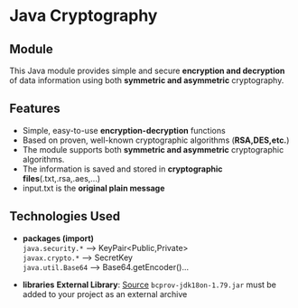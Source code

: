 # Java Cryptography
## Module
This Java module provides simple and secure **encryption and decryption** of data information using both **symmetric and asymmetric** cryptography.

## Features
- Simple, easy-to-use **encryption-decryption** functions
- Based on proven, well-known cryptographic algorithms (**RSA,DES,etc.**)
- The module supports both **symmetric and asymmetric** cryptographic algorithms.
- The information is saved and stored in **cryptographic files**(.txt,.rsa,.aes,...)
- input.txt is the **original plain message**

## Technologies Used
- **packages (import)** <br>
`java.security.*` --> KeyPair<Public,Private><br>
`javax.crypto.*` --> SecretKey<br>
`java.util.Base64` --> Base64.getEncoder()...<br>

- **libraries**
**External Library**: [Source](https://www.bouncycastle.org/)
`bcprov-jdk18on-1.79.jar` must be added to your project as an external archive
